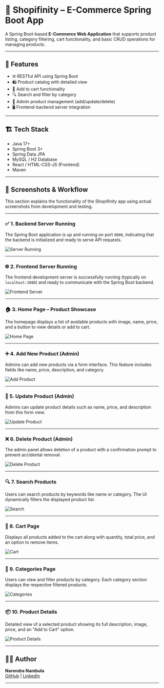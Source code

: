 # 🛒 Shopifinity – E-Commerce Spring Boot App

A Spring Boot-based **E-Commerce Web Application** that supports product listing, category filtering, cart functionality, and basic CRUD operations for managing products.

---

## 🚀 Features

- 🌐 RESTful API using Spring Boot
- 🛍️ Product catalog with detailed view
- 🛒 Add to cart functionality
- 🔍 Search and filter by category
- 🧾 Admin product management (add/update/delete)
- 🖥️ Frontend-backend server integration

---

## 🏗️ Tech Stack

- Java 17+
- Spring Boot 3+
- Spring Data JPA
- MySQL / H2 Database
- React / HTML-CSS-JS (Frontend)
- Maven

---

## 📸 Screenshots & Workflow

This section explains the functionality of the Shopifinity app using actual screenshots from development and testing.

---

### ✅ 1. Backend Server Running

The Spring Boot application is up and running on port `8080`, indicating that the backend is initialized and ready to serve API requests.

![Server Running](./server_running.png)

---

### 🌐 2. Frontend Server Running

The frontend development server is successfully running (typically on `localhost:3000`) and ready to communicate with the Spring Boot backend.

![Frontend Server](./frontend_server_running.png)

---

### 🏠 3. Home Page – Product Showcase

The homepage displays a list of available products with image, name, price, and a button to view details or add to cart.

![Home Page](./Home_page.png)

---

### ➕ 4. Add New Product (Admin)

Admins can add new products via a form interface. This feature includes fields like name, price, description, and category.

![Add Product](./Adding%20new%20product.png)

---

### 📝 5. Update Product (Admin)

Admins can update product details such as name, price, and description from this form view.

![Update Product](./update_product.png)

---

### ❌ 6. Delete Product (Admin)

The admin panel allows deletion of a product with a confirmation prompt to prevent accidental removal.

![Delete Product](./delete_product.png)

---

### 🔍 7. Search Products

Users can search products by keywords like name or category. The UI dynamically filters the displayed product list.

![Search](./search_products.png)

---

### 🛒 8. Cart Page

Displays all products added to the cart along with quantity, total price, and an option to remove items.

![Cart](./cart.png)

---

### 📂 9. Categories Page

Users can view and filter products by category. Each category section displays the respective filtered products.

![Categories](./categories.png)

---

### 📦 10. Product Details

Detailed view of a selected product showing its full description, image, price, and an "Add to Cart" option.

![Product Details](./product%20details.png)

---

## 🙋‍♂️ Author

**Narendra Nambula**  
[GitHub](https://github.com/your-username) | [LinkedIn](https://linkedin.com/in/your-profile)

---
